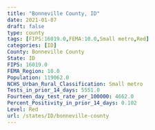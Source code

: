 ```yaml
---
title: "Bonneville County, ID"
date: 2021-01-07
draft: false
type: county
tags: [FIPS:16019.0,FEMA:10.0,Small metro,Red]
categories: [ID]
County: Bonneville County
State: ID
FIPS: 16019.0
FEMA_Region: 10.0
Population: 119062.0
NCHS_Urban_Rural_Classification: Small metro
Tests_in_prior_14_days: 5551.0
Fourteen_day_test_rate_per_100000: 4662.0
Percent_Positivity_in_prior_14_days: 0.102
Level: Red
url: /states/ID/bonneville-county
---
```




